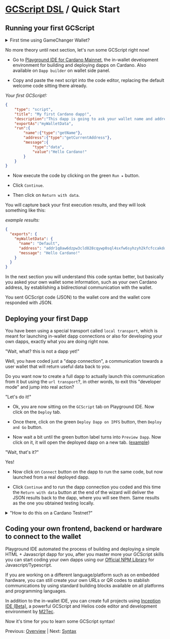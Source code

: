 # [GCScript DSL](README.md) / Quick Start

## Running your first GCScript

<details>
  <summary>First time using GameChanger Wallet?</summary>

- Go to [GameChanger Wallet for Cardano Mainnet](https://beta-wallet.gamechanger.finance/) 
- Follow the automatic welcome wizard for creating your `Default` Burner Wallet
- You now have a non-custodial but password-less Cardano wallet for quick developing and testing, no funds needed for now!
- Instead, if you prefer to import or connect to a Browser Extension, Hardware, Mnemonic (seed phrase), or Express (QR code) wallet it's time to do so.
</details>

No more theory until next section, let's run some GCScript right now!

- Go to [Playground IDE for Cardano Mainnet](https://beta-wallet.gamechanger.finance/playground), the in-wallet development environment for building and deploying dapps on Cardano. Also available on `Dapp builder` on wallet side panel.

- Copy and paste the next script into the code editor, replacing the default welcome code sitting there already.

*Your first GCScript!:*
```json
{
    "type": "script",
    "title": "My first Cardano dapp!",
    "description":"This dapp is going to ask your wallet name and address. Click Continue to proceed.",
    "exportAs":"myWalletData",
    "run":{
        "name":{"type":"getName"},
        "address":{"type":"getCurrentAddress"},
        "message":{
            "type":"data",
            "value":"Hello Cardano!"
        }
    }
}
```

- Now execute the code by clicking on the green `Run ▸` button. 

- Click `Continue`.

- Then click on `Return with data`.

You will capture back your first execution results, and they will look something like this:

*example results:*
```json
{
  "exports": {
    "myWalletData": {
      "name": "Default",
      "address": "addr1q8aw6dzpw3cld828cqywp0sql4sxfw6syhzyh2kfcfccakddqwj2u3djrag0mene2cm9elu5mdqmcz9zc2rzgq7c5g6qshxn7l",
      "message": "Hello Cardano!"
    }
  }
}
```

In the next section you will understand this code syntax better, but basically you asked your own wallet some information, such as your own Cardano address, by establishing a bidirectional communication with the wallet. 

You sent GCScript code (JSON) to the wallet core and the wallet core responded with JSON.


## Deploying your first Dapp

You have been using a special transport called `local transport`, which is meant for launching in-wallet dapp connections or also for developing your own dapps, exactly what you are doing right now. 

"Wait, what? this is not a dapp yet!"

Well, you have coded just a "dapp connection", a communication towards a user wallet that will return useful data back to you.

Do you want now to create a full dapp to actually launch this communication from it but using the `url transport`?, in other words, to exit this "developer mode" and jump into real action?

"Let's do it!"

- Ok, you are now sitting on the `GCScript` tab on Playground IDE. Now click on the `Deploy` tab.

- Once there, click on the green `Deploy Dapp on IPFS` button, then `Deploy and Go` button.

- Now wait a bit until the green button label turns into `Preview Dapp`. Now click on it, it will open the deployed dapp on a new tab. ([example](https://ipfs.io/ipfs/bafkreiedad3jl56jf5objj4k5vxc7emqucjgdctidagvjassmcxumik6ry))

"Wait, that's it?"

Yes! 

- Now click on `Connect` button on the dapp to run the same code, but now launched from a real deployed dapp.

- Click `Continue` and to run the dapp connection you coded and this time the `Return with data` button at the end of the wizard will deliver the JSON results back to the dapp, where you will see them. Same results as the one you obtained testing locally.


<details>
  <summary>"How to do this on a Cardano Testnet?"</summary>

GameChanger Wallet have a Cardano Pre-Production Testnet version. It even have a built-in tAda + tokens + nfts airdrop!

- Go to [GameChanger Wallet for Cardano Pre-Production Testnet](https://beta-preprod-wallet.gamechanger.finance/) 
- Follow the same instructions you followed above, even use the same GCScript code

To adapt a code in GCScript to work for a specific network you just need to use data or expect results specific for that network, for example for testnets you use addresses starting with `addr_test1`. Also when using the `url` and `qr` transports just take care of pointing to the right wallet URLs.

</details>

## Coding your own frontend, backend or hardware to connect to the wallet

Playground IDE automated the process of building and deploying a simple HTML + Javascript dapp for you, after you master more your GCScript skills you can start coding your own dapps using our [Official NPM Library](https://www.npmjs.com/package/@gamechanger-finance/gc) for Javascript/Typescript. 

If you are working on a different language/platform such as on embedded hardware, you can still create your own URLs or QR codes to stablish communications by using standard building blocks available on all platforms and programming languages. 

In addition to the in-wallet IDE, you can create full projects using [Inception IDE (Beta)](https://inception.m2tec.nl/), a powerful GCScript and Helios code editor and development environment by [M2Tec](https://www.m2tec.nl/cardano).

Now it's time for you to learn some GCScript syntax!

Previous: [Overview](overview.md) | Next: [Syntax](syntax.md)
